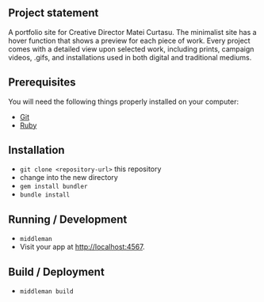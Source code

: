 ## Project statement

A portfolio site for Creative Director Matei Curtasu. The minimalist site has a hover function that shows a preview for each piece of work. Every project comes with a detailed view upon selected work, including prints, campaign videos, .gifs, and installations used in both digital and traditional mediums.

## Prerequisites

You will need the following things properly installed on your computer:

* [Git](http://git-scm.com/)
* [Ruby](https://www.ruby-lang.org/en/)

## Installation

* `git clone <repository-url>` this repository
* change into the new directory
* `gem install bundler`
* `bundle install`

## Running / Development

* `middleman`
* Visit your app at [http://localhost:4567](http://localhost:4567).

## Build / Deployment

* `middleman build`
